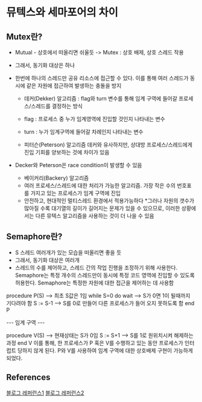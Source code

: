 # 뮤텍스와 세마포어의 차이

## Mutex란?
* Mutual - 상호에서 떠올리면 쉬울듯 -> Mutex : 상호 배제, 상호 스레드 작용
* 그래서, 동기화 대상은 하나
* 한번에 하나의 스레드만 공유 리소스에 접근할 수 있다. 이를 통해 여러 스레드가 동시에 같은 자원에 접근하여 발생하는 충돌을 방지


  * 데커(Dekker) 알고리즘
       : flag와 turn 변수를 통해 임계 구역에 들어갈 프로세스/스레드를 결정하는 방식

  * flag : 프로세스 중 누가 임계영역에 진입할 것인지 나타내는 변수
  * turn : 누가 임계구역에 들어갈 차례인지 나타내는 변수
    

  * 피터슨(Peterson) 알고리즘
데커와 유사하지만, 상대방 프로세스/스레드에게 진입 기회를 양보하는 것에 차이가 있음

* Decker와 Peterson은 race condition이 발생할 수 있음

  * 베이커리(Backery) 알고리즘
  * 여러 프로세스/스레드에 대한 처리가 가능한 알고리즘. 가장 작은 수의 번호표를 가지고 있는 프로세스가 임계 구역에 진입
  * 안전하고, 현대적인 멀티스레드 환경에서 적용가능하다
  *그러나 자원의 갯수가 많아질 수록 대기열의 길이가 길어지는 문제가 있을 수 있으므로, 이러한 상황에서는 다른 뮤텍스 알고리즘을 사용하는 것이 더 나을 수 있음




## Semaphore란?
* S 스레드 여러개가 있는 모습을 떠올리면 좋을 듯
* 그래서, 동기화 대상은 여러개
* 스레드의 수를 제어하고, 스레드 간의 작업 진행을 조정하기 위해 사용한다. Semaphore는 특정 개수의 스레드만이 동시에 특정 코드 영역에 진입할 수 있도록 허용한다. Semaphore는 특정한 자원에 대한 접근을 제어하는 데 사용함


procedure P(S)   --> 최초 S값은 1임
    while S=0 do wait  --> S가 0면 1이 될때까지 기다려야 함
    S := S-1   --> S를 0로 만들어 다른 프로세스가 들어 오지 못하도록 함
end P

--- 임계 구역 ---

procedure V(S) --> 현재상태는 S가 0임
    S := S+1   --> S를 1로 원위치시켜 해제하는 과정
end V
이를 통해, 한 프로세스가 P 혹은 V를 수행하고 있는 동안 프로세스가 인터럽트 당하지 않게 된다. P와 V를 사용하여 임계 구역에 대한 상호배제 구현이 가능하게 되었다.

## References
[블로그 레퍼런스1](https://gyoogle.dev/blog/computer-science/operating-system/Semaphore%20&%20Mutex.html)
[블로그 레퍼런스2](https://heeonii.tistory.com/14)
